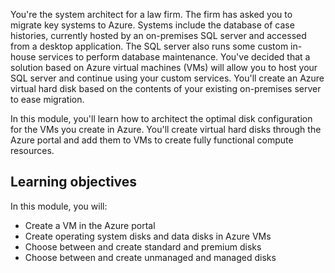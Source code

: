 You're the system architect for a law firm. The firm has asked you to migrate key systems to Azure. Systems include the database of case histories, currently hosted by an on-premises SQL server and accessed from a desktop application. The SQL server also runs some custom in-house services to perform database maintenance. You've decided that a solution based on Azure virtual machines (VMs) will allow you to host your SQL server and continue using your custom services. You'll create an Azure virtual hard disk based on the contents of your existing on-premises server to ease migration.

In this module, you'll learn how to architect the optimal disk configuration for the VMs you create in Azure. You'll create virtual hard disks through the Azure portal and add them to VMs to create fully functional compute resources.

## Learning objectives

In this module, you will:

- Create a VM in the Azure portal
- Create operating system disks and data disks in Azure VMs
- Choose between and create standard and premium disks
- Choose between and create unmanaged and managed disks
